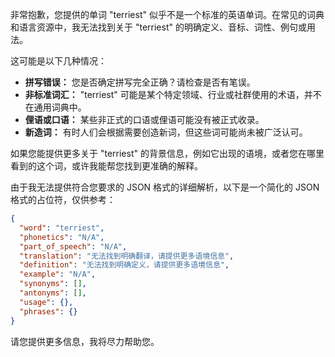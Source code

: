 非常抱歉，您提供的单词 "terriest" 似乎不是一个标准的英语单词。在常见的词典和语言资源中，我无法找到关于 "terriest" 的明确定义、音标、词性、例句或用法。

这可能是以下几种情况：

*   **拼写错误：** 您是否确定拼写完全正确？请检查是否有笔误。
*   **非标准词汇：** "terriest" 可能是某个特定领域、行业或社群使用的术语，并不在通用词典中。
*   **俚语或口语：** 某些非正式的口语或俚语可能没有被正式收录。
*   **新造词：** 有时人们会根据需要创造新词，但这些词可能尚未被广泛认可。

如果您能提供更多关于 "terriest" 的背景信息，例如它出现的语境，或者您在哪里看到的这个词，或许我能帮您找到更准确的解释。

由于我无法提供符合您要求的 JSON 格式的详细解析，以下是一个简化的 JSON 格式的占位符，仅供参考：

```json
{
  "word": "terriest",
  "phonetics": "N/A",
  "part_of_speech": "N/A",
  "translation": "无法找到明确翻译，请提供更多语境信息",
  "definition": "无法找到明确定义，请提供更多语境信息",
  "example": "N/A",
  "synonyms": [],
  "antonyms": [],
  "usage": {},
  "phrases": {}
}
```

请您提供更多信息，我将尽力帮助您。
 